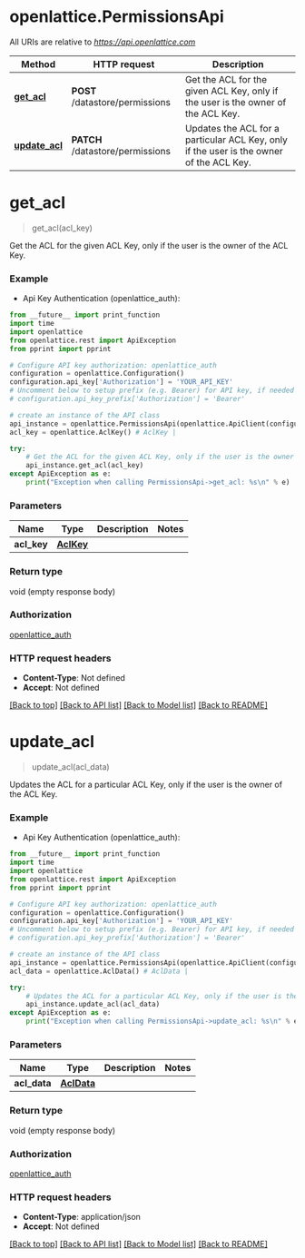 # openlattice.PermissionsApi

All URIs are relative to *https://api.openlattice.com*

Method | HTTP request | Description
------------- | ------------- | -------------
[**get_acl**](PermissionsApi.md#get_acl) | **POST** /datastore/permissions | Get the ACL for the given ACL Key, only if the user is the owner of the ACL Key.
[**update_acl**](PermissionsApi.md#update_acl) | **PATCH** /datastore/permissions | Updates the ACL for a particular ACL Key, only if the user is the owner of the ACL Key.


# **get_acl**
> get_acl(acl_key)

Get the ACL for the given ACL Key, only if the user is the owner of the ACL Key.

### Example

* Api Key Authentication (openlattice_auth): 
```python
from __future__ import print_function
import time
import openlattice
from openlattice.rest import ApiException
from pprint import pprint

# Configure API key authorization: openlattice_auth
configuration = openlattice.Configuration()
configuration.api_key['Authorization'] = 'YOUR_API_KEY'
# Uncomment below to setup prefix (e.g. Bearer) for API key, if needed
# configuration.api_key_prefix['Authorization'] = 'Bearer'

# create an instance of the API class
api_instance = openlattice.PermissionsApi(openlattice.ApiClient(configuration))
acl_key = openlattice.AclKey() # AclKey | 

try:
    # Get the ACL for the given ACL Key, only if the user is the owner of the ACL Key.
    api_instance.get_acl(acl_key)
except ApiException as e:
    print("Exception when calling PermissionsApi->get_acl: %s\n" % e)
```

### Parameters

Name | Type | Description  | Notes
------------- | ------------- | ------------- | -------------
 **acl_key** | [**AclKey**](.md)|  | 

### Return type

void (empty response body)

### Authorization

[openlattice_auth](../README.md#openlattice_auth)

### HTTP request headers

 - **Content-Type**: Not defined
 - **Accept**: Not defined

[[Back to top]](#) [[Back to API list]](../README.md#documentation-for-api-endpoints) [[Back to Model list]](../README.md#documentation-for-models) [[Back to README]](../README.md)

# **update_acl**
> update_acl(acl_data)

Updates the ACL for a particular ACL Key, only if the user is the owner of the ACL Key.

### Example

* Api Key Authentication (openlattice_auth): 
```python
from __future__ import print_function
import time
import openlattice
from openlattice.rest import ApiException
from pprint import pprint

# Configure API key authorization: openlattice_auth
configuration = openlattice.Configuration()
configuration.api_key['Authorization'] = 'YOUR_API_KEY'
# Uncomment below to setup prefix (e.g. Bearer) for API key, if needed
# configuration.api_key_prefix['Authorization'] = 'Bearer'

# create an instance of the API class
api_instance = openlattice.PermissionsApi(openlattice.ApiClient(configuration))
acl_data = openlattice.AclData() # AclData | 

try:
    # Updates the ACL for a particular ACL Key, only if the user is the owner of the ACL Key.
    api_instance.update_acl(acl_data)
except ApiException as e:
    print("Exception when calling PermissionsApi->update_acl: %s\n" % e)
```

### Parameters

Name | Type | Description  | Notes
------------- | ------------- | ------------- | -------------
 **acl_data** | [**AclData**](AclData.md)|  | 

### Return type

void (empty response body)

### Authorization

[openlattice_auth](../README.md#openlattice_auth)

### HTTP request headers

 - **Content-Type**: application/json
 - **Accept**: Not defined

[[Back to top]](#) [[Back to API list]](../README.md#documentation-for-api-endpoints) [[Back to Model list]](../README.md#documentation-for-models) [[Back to README]](../README.md)

